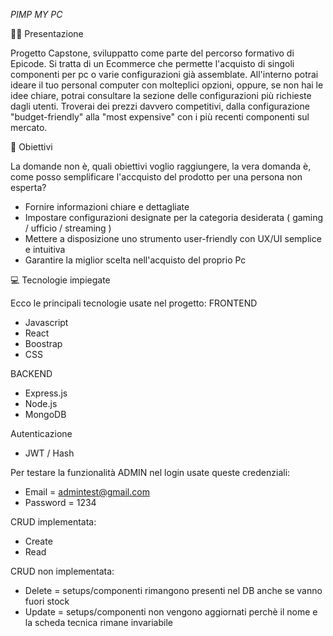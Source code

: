 <em>PIMP MY PC</em>

👨‍🏫 Presentazione

Progetto Capstone, sviluppatto come parte del percorso formativo di Epicode. Si tratta di un Ecommerce che permette l'acquisto di singoli componenti per pc o varie configurazioni già assemblate. All'interno potrai ideare il tuo personal computer con molteplici opzioni, oppure, se non hai le idee chiare, potrai consultare la sezione delle configurazioni più richieste dagli utenti. Troverai dei prezzi davvero competitivi, dalla configurazione "budget-friendly" alla "most expensive" con i più recenti componenti sul mercato.

🎯 Obiettivi

La domande non è, quali obiettivi voglio raggiungere, la vera domanda è, come posso semplificare l'accquisto del prodotto per una persona non esperta?

- Fornire informazioni chiare e dettagliate
- Impostare configurazioni designate per la categoria desiderata ( gaming / ufficio / streaming )
- Mettere a disposizione uno strumento user-friendly con UX/UI semplice e intuitiva
- Garantire la miglior scelta nell'acquisto del proprio Pc

💻 Tecnologie impiegate

Ecco le principali tecnologie usate nel progetto:
FRONTEND

- Javascript
- React
- Boostrap
- CSS

BACKEND

- Express.js
- Node.js
- MongoDB

Autenticazione 
- JWT / Hash

Per testare la funzionalità ADMIN nel login usate queste credenziali: 
- Email = admintest@gmail.com
- Password = 1234

CRUD implementata:  
- Create
- Read

CRUD non implementata: 
- Delete = setups/componenti rimangono presenti nel DB anche se vanno fuori stock
- Update = setups/componenti non vengono aggiornati perchè il nome e la scheda tecnica rimane invariabile
